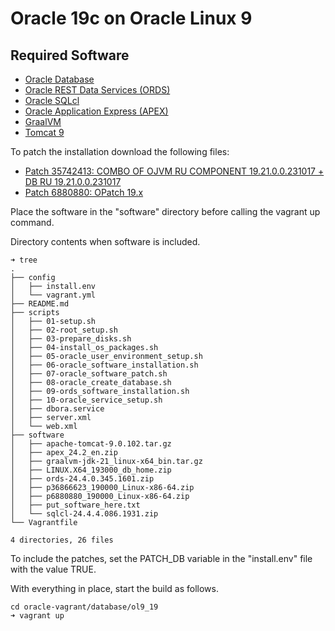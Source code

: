 # Oracle 19c on Oracle Linux 9

## Required Software

* [Oracle Database](https://www.oracle.com/technetwork/database/enterprise-edition/downloads/oracle19c-linux-5462157.html)
* [Oracle REST Data Services (ORDS)](https://www.oracle.com/technetwork/developer-tools/rest-data-services/downloads/)
* [Oracle SQLcl](https://www.oracle.com/tools/downloads/sqlcl-downloads.html)
* [Oracle Application Express (APEX)](https://www.oracle.com/tools/downloads/apex-downloads.html)
* [GraalVM](https://www.graalvm.org/downloads/)
* [Tomcat 9](https://tomcat.apache.org/download-90.cgi)

To patch the installation download the following files:

* [Patch 35742413: COMBO OF OJVM RU COMPONENT 19.21.0.0.231017 + DB RU 19.21.0.0.231017](https://support.oracle.com)
* [Patch 6880880: OPatch 19.x](https://updates.oracle.com/download/6880880.html)

Place the software in the "software" directory before calling the vagrant up command.

Directory contents when software is included.

```
➜ tree
.
├── config
│   ├── install.env
│   └── vagrant.yml
├── README.md
├── scripts
│   ├── 01-setup.sh
│   ├── 02-root_setup.sh
│   ├── 03-prepare_disks.sh
│   ├── 04-install_os_packages.sh
│   ├── 05-oracle_user_environment_setup.sh
│   ├── 06-oracle_software_installation.sh
│   ├── 07-oracle_software_patch.sh
│   ├── 08-oracle_create_database.sh
│   ├── 09-ords_software_installation.sh
│   ├── 10-oracle_service_setup.sh
│   ├── dbora.service
│   ├── server.xml
│   └── web.xml
├── software
│   ├── apache-tomcat-9.0.102.tar.gz
│   ├── apex_24.2_en.zip
│   ├── graalvm-jdk-21_linux-x64_bin.tar.gz
│   ├── LINUX.X64_193000_db_home.zip
│   ├── ords-24.4.0.345.1601.zip
│   ├── p36866623_190000_Linux-x86-64.zip
│   ├── p6880880_190000_Linux-x86-64.zip
│   ├── put_software_here.txt
│   └── sqlcl-24.4.4.086.1931.zip
└── Vagrantfile

4 directories, 26 files
```

To include the patches, set the PATCH_DB variable in the "install.env" file with the value TRUE.

With everything in place, start the build as follows.

```
cd oracle-vagrant/database/ol9_19
➜ vagrant up
```

